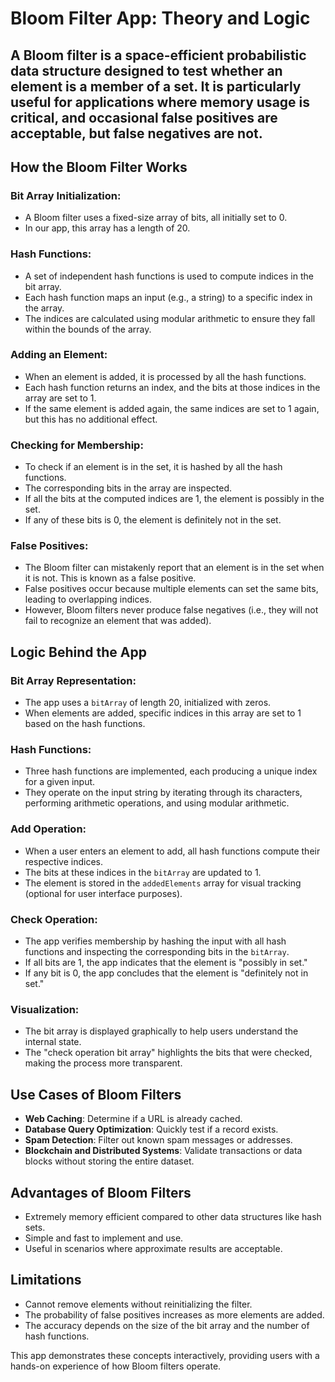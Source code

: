 # Bloom Filter App: Theory and Logic

## A Bloom filter is a space-efficient probabilistic data structure designed to test whether an element is a member of a set. It is particularly useful for applications where memory usage is critical, and occasional false positives are acceptable, but false negatives are not.

## How the Bloom Filter Works

### Bit Array Initialization:
- A Bloom filter uses a fixed-size array of bits, all initially set to 0.
- In our app, this array has a length of 20.

### Hash Functions:
- A set of independent hash functions is used to compute indices in the bit array.
- Each hash function maps an input (e.g., a string) to a specific index in the array.
- The indices are calculated using modular arithmetic to ensure they fall within the bounds of the array.

### Adding an Element:
- When an element is added, it is processed by all the hash functions.
- Each hash function returns an index, and the bits at those indices in the array are set to 1.
- If the same element is added again, the same indices are set to 1 again, but this has no additional effect.

### Checking for Membership:
- To check if an element is in the set, it is hashed by all the hash functions.
- The corresponding bits in the array are inspected.
- If all the bits at the computed indices are 1, the element is possibly in the set.
- If any of these bits is 0, the element is definitely not in the set.

### False Positives:
- The Bloom filter can mistakenly report that an element is in the set when it is not. This is known as a false positive.
- False positives occur because multiple elements can set the same bits, leading to overlapping indices.
- However, Bloom filters never produce false negatives (i.e., they will not fail to recognize an element that was added).

## Logic Behind the App

### Bit Array Representation:
- The app uses a `bitArray` of length 20, initialized with zeros.
- When elements are added, specific indices in this array are set to 1 based on the hash functions.

### Hash Functions:
- Three hash functions are implemented, each producing a unique index for a given input.
- They operate on the input string by iterating through its characters, performing arithmetic operations, and using modular arithmetic.

### Add Operation:
- When a user enters an element to add, all hash functions compute their respective indices.
- The bits at these indices in the `bitArray` are updated to 1.
- The element is stored in the `addedElements` array for visual tracking (optional for user interface purposes).

### Check Operation:
- The app verifies membership by hashing the input with all hash functions and inspecting the corresponding bits in the `bitArray`.
- If all bits are 1, the app indicates that the element is "possibly in set."
- If any bit is 0, the app concludes that the element is "definitely not in set."

### Visualization:
- The bit array is displayed graphically to help users understand the internal state.
- The "check operation bit array" highlights the bits that were checked, making the process more transparent.

## Use Cases of Bloom Filters
- **Web Caching**: Determine if a URL is already cached.
- **Database Query Optimization**: Quickly test if a record exists.
- **Spam Detection**: Filter out known spam messages or addresses.
- **Blockchain and Distributed Systems**: Validate transactions or data blocks without storing the entire dataset.

## Advantages of Bloom Filters
- Extremely memory efficient compared to other data structures like hash sets.
- Simple and fast to implement and use.
- Useful in scenarios where approximate results are acceptable.

## Limitations
- Cannot remove elements without reinitializing the filter.
- The probability of false positives increases as more elements are added.
- The accuracy depends on the size of the bit array and the number of hash functions.

This app demonstrates these concepts interactively, providing users with a hands-on experience of how Bloom filters operate.
